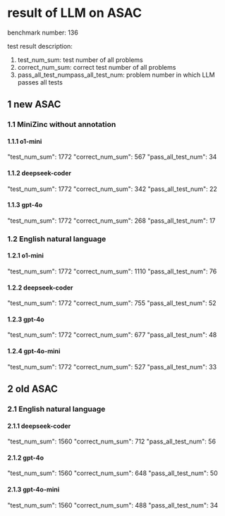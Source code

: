 # result of LLM on ASAC

benchmark number: 136

test result description:
1. test_num_sum: test number of all problems
2. correct_num_sum: correct test number of all problems
3. pass_all_test_numpass_all_test_num: problem number in which LLM passes all tests



## 1 new ASAC

### 1.1 MiniZinc without annotation

#### 1.1.1 o1-mini

"test_num_sum": 1772
"correct_num_sum": 567
"pass_all_test_num": 34

#### 1.1.2 deepseek-coder

"test_num_sum": 1772
"correct_num_sum": 342
"pass_all_test_num": 22

#### 1.1.3 gpt-4o

"test_num_sum": 1772
"correct_num_sum": 268
"pass_all_test_num": 17

### 1.2 English natural language

#### 1.2.1 o1-mini

"test_num_sum": 1772
"correct_num_sum": 1110
"pass_all_test_num": 76

#### 1.2.2 deepseek-coder

"test_num_sum": 1772
"correct_num_sum": 755
"pass_all_test_num": 52

#### 1.2.3 gpt-4o

"test_num_sum": 1772
"correct_num_sum": 677
"pass_all_test_num": 48

#### 1.2.4 gpt-4o-mini

"test_num_sum": 1772
"correct_num_sum": 527
"pass_all_test_num": 33



## 2 old ASAC

### 2.1 English natural language

#### 2.1.1 deepseek-coder

"test_num_sum": 1560
"correct_num_sum": 712
"pass_all_test_num": 56

#### 2.1.2 gpt-4o

"test_num_sum": 1560
"correct_num_sum": 648
"pass_all_test_num": 50

#### 2.1.3 gpt-4o-mini

"test_num_sum": 1560
"correct_num_sum": 488
"pass_all_test_num": 34